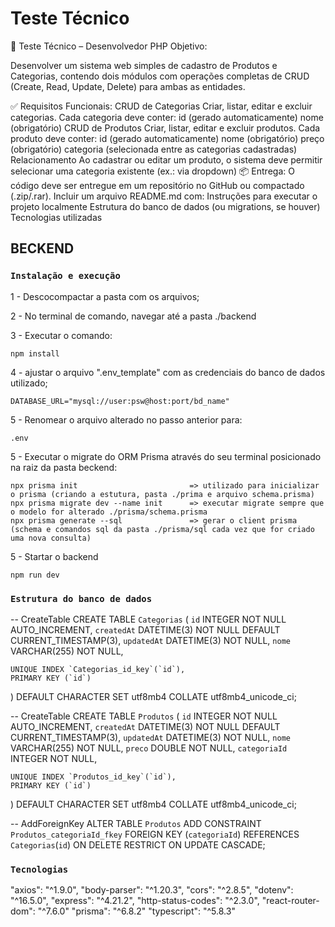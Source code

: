 # Teste Técnico

🧪 Teste Técnico – Desenvolvedor PHP
Objetivo: 

Desenvolver um sistema web simples de cadastro de Produtos e Categorias, contendo dois módulos com operações completas de CRUD (Create, Read, Update, Delete) para ambas as entidades.

✅ Requisitos Funcionais:
CRUD de Categorias
Criar, listar, editar e excluir categorias.
Cada categoria deve conter:
id (gerado automaticamente)
nome (obrigatório)
CRUD de Produtos
Criar, listar, editar e excluir produtos.
Cada produto deve conter:
id (gerado automaticamente)
nome (obrigatório)
preço (obrigatório)
categoria (selecionada entre as categorias cadastradas)
Relacionamento
Ao cadastrar ou editar um produto, o sistema deve permitir selecionar uma categoria existente (ex.: via dropdown)
📦 Entrega:
O código deve ser entregue em um repositório no GitHub ou compactado (.zip/.rar).
Incluir um arquivo README.md com:
Instruções para executar o projeto localmente
Estrutura do banco de dados (ou migrations, se houver)
Tecnologias utilizadas

## BECKEND

### `Instalação e execução`

1 - Descocompactar a pasta com os arquivos;

2 - No terminal de comando, navegar até a pasta ./backend

3 - Executar o comando:

    npm install

4 - ajustar o arquivo ".env_template" com as credenciais do banco de dados utilizado;

    DATABASE_URL="mysql://user:psw@host:port/bd_name"

5 - Renomear o arquivo alterado no passo anterior para:

    .env

5 - Executar o migrate do ORM Prisma através do seu terminal posicionado na raiz da pasta beckend:

    npx prisma init                         => utilizado para inicializar o prisma (criando a estutura, pasta ./prima e arquivo schema.prisma)
    npx prisma migrate dev --name init      => executar migrate sempre que o modelo for alterado ./prisma/schema.prisma
    npx prisma generate --sql               => gerar o client prisma (schema e comandos sql da pasta ./prisma/sql cada vez que for criado uma nova consulta)

5 - Startar o backend

    npm run dev

### `Estrutura do banco de dados`

-- CreateTable
CREATE TABLE `Categorias` (
    `id` INTEGER NOT NULL AUTO_INCREMENT,
    `createdAt` DATETIME(3) NOT NULL DEFAULT CURRENT_TIMESTAMP(3),
    `updatedAt` DATETIME(3) NOT NULL,
    `nome` VARCHAR(255) NOT NULL,

    UNIQUE INDEX `Categorias_id_key`(`id`),
    PRIMARY KEY (`id`)
) DEFAULT CHARACTER SET utf8mb4 COLLATE utf8mb4_unicode_ci;

-- CreateTable
CREATE TABLE `Produtos` (
    `id` INTEGER NOT NULL AUTO_INCREMENT,
    `createdAt` DATETIME(3) NOT NULL DEFAULT CURRENT_TIMESTAMP(3),
    `updatedAt` DATETIME(3) NOT NULL,
    `nome` VARCHAR(255) NOT NULL,
    `preco` DOUBLE NOT NULL,
    `categoriaId` INTEGER NOT NULL,

    UNIQUE INDEX `Produtos_id_key`(`id`),
    PRIMARY KEY (`id`)
) DEFAULT CHARACTER SET utf8mb4 COLLATE utf8mb4_unicode_ci;

-- AddForeignKey
ALTER TABLE `Produtos` ADD CONSTRAINT `Produtos_categoriaId_fkey` FOREIGN KEY (`categoriaId`) REFERENCES `Categorias`(`id`) ON DELETE RESTRICT ON UPDATE CASCADE;

### `Tecnologias`

"axios": "^1.9.0",
"body-parser": "^1.20.3",
"cors": "^2.8.5",
"dotenv": "^16.5.0",
"express": "^4.21.2",
"http-status-codes": "^2.3.0",
"react-router-dom": "^7.6.0"
"prisma": "^6.8.2"
"typescript": "^5.8.3"